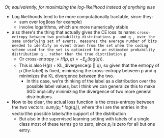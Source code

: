 *Or, equivalently, for maximizing the log-likelihood instead of anything else*

- Log likelihoods tend to be more computationally tractable, since they:
	- sum over log(loss for example)
	- involve logarithms, which are more numerically stable
- also there's the thing that actually gives the CE loss its name: `cross-entropy between two probability distributions p  and q , over the same underlying set of events, measures the average number of bits needed to identify an event drawn from the set when the coding scheme used for the set is optimized for an estimated probability distribution q , rather than the true distribution p`
	- Or cross-entropy := $H(p, q) = -E_p(log(q))$.
	- This is also H(p) + KL_divergence(p || q), so given that the entropy of p (the label) is fixed, minimizing the cross-entropy between p and q minimizes the KL divergence between the two.
		- In this case, we're thinking of the label as a distribution over the possible label values, but I think we can generalize this to make SGD implicitly minimizing the divergence of two more general distributions.
- Now to be clear, the actual loss function is the cross-entropy between the two vectors: $sum_{i} (p_i * log(q_i))$, where the i are the entries in the vector/the possible labels/the support of the distribution
	- But also in the supervised learning setting with labels of a single class most of these terms go to zero, since $p_i$ is zero for all but one entry.